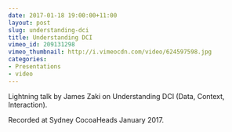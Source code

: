 ```yaml
---
date: 2017-01-18 19:00:00+11:00
layout: post
slug: understanding-dci
title: Understanding DCI
vimeo_id: 209131298
vimeo_thumbnail: http://i.vimeocdn.com/video/624597598.jpg
categories:
- Presentations
- video
---
```


Lightning talk by James Zaki on Understanding DCI (Data, Context, Interaction).

Recorded at Sydney CocoaHeads January 2017.
